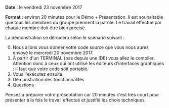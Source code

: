 **Date** : le vendredi 23 novembre 2017

**Format** : environ 20 minutes pour la Démo + Présentation. Il est souhaitable que tous les membres du groupe prennent la parole. Le travail effectué par chaque membre doit être bien précisé.

La démonstration se déroulera selon le scénario suivant :

0. Nous allons vous donner votre code source que vous nous aurez envoyé le mercredi 20 novembre 2017.
1. À partir d'un TERMINAL (pas depuis une IDE) vous allez le compiler. Attention donc à ceux qui ont utilisé les éditeurs d'interfaces graphiques : il faut que votre code soit portable.
2. Vous l'exécutez ensuite.
3. Démonstration des fonctionnalités
4. Questions 

Pensez à préparer votre présentation car 20 minutes c'est très court pour présenter à la fois le travail effectué et justifié les choix techniques.

